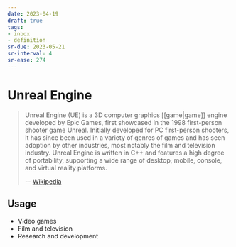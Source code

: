 ```yaml
---
date: 2023-04-19
draft: true
tags:
- inbox
- definition
sr-due: 2023-05-21
sr-interval: 4
sr-ease: 274
---
```


# Unreal Engine

> Unreal Engine (UE) is a 3D computer graphics [[game|game]] engine
> developed by Epic Games, first showcased in the 1998 first-person shooter game
> Unreal. Initially developed for PC first-person shooters, it has since been
> used in a variety of genres of games and has seen adoption by other
> industries, most notably the film and television industry. Unreal Engine is
> written in C++ and features a high degree of portability, supporting a wide
> range of desktop, mobile, console, and virtual reality platforms.
>
> -- [Wikipedia](https://en.wikipedia.org/wiki/Unreal_Engine)

## Usage

- Video games
- Film and television
- Research and development